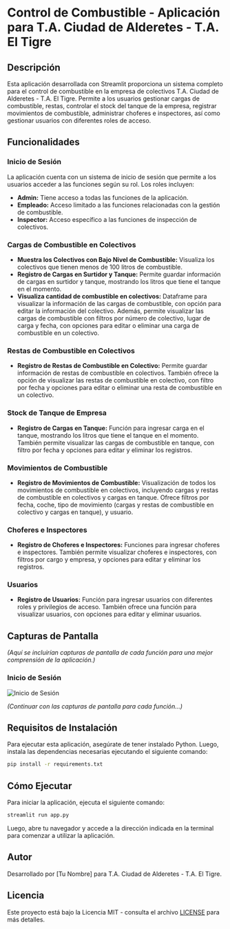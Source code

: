 # Control de Combustible - Aplicación para T.A. Ciudad de Alderetes - T.A. El Tigre

## Descripción
Esta aplicación desarrollada con Streamlit proporciona un sistema completo para el control de combustible en la empresa de colectivos T.A. Ciudad de Alderetes - T.A. El Tigre. Permite a los usuarios gestionar cargas de combustible, restas, controlar el stock del tanque de la empresa, registrar movimientos de combustible, administrar choferes e inspectores, así como gestionar usuarios con diferentes roles de acceso.

## Funcionalidades

### Inicio de Sesión
La aplicación cuenta con un sistema de inicio de sesión que permite a los usuarios acceder a las funciones según su rol. Los roles incluyen:

- **Admin:** Tiene acceso a todas las funciones de la aplicación.
- **Empleado:** Acceso limitado a las funciones relacionadas con la gestión de combustible.
- **Inspector:** Acceso específico a las funciones de inspección de colectivos.

### Cargas de Combustible en Colectivos
- **Muestra los Colectivos con Bajo Nivel de Combustible:** Visualiza los colectivos que tienen menos de 100 litros de combustible.
- **Registro de Cargas en Surtidor y Tanque:** Permite guardar información de cargas en surtidor y tanque, mostrando los litros que tiene el tanque en el momento.
- **Visualiza cantidad de combustible en colectivos:** Dataframe para visualizar la información de las cargas de combustible, con opción para editar la información del colectivo. Además, permite visualizar las cargas de combustible con filtros por número de colectivo, lugar de carga y fecha, con opciones para editar o eliminar una carga de combustible en un colectivo.

### Restas de Combustible en Colectivos
- **Registro de Restas de Combustible en Colectivo:** Permite guardar información de restas de combustible en colectivos. También ofrece la opción de visualizar las restas de combustible en colectivo, con filtro por fecha y opciones para editar o eliminar una resta de combustible en un colectivo.

### Stock de Tanque de Empresa
- **Registro de Cargas en Tanque:** Función para ingresar carga en el tanque, mostrando los litros que tiene el tanque en el momento. También permite visualizar las cargas de combustible en tanque, con filtro por fecha y opciones para editar y eliminar los registros.

### Movimientos de Combustible
- **Registro de Movimientos de Combustible:** Visualización de todos los movimientos de combustible en colectivos, incluyendo cargas y restas de combustible en colectivos y cargas en tanque. Ofrece filtros por fecha, coche, tipo de movimiento (cargas y restas de combustible en colectivo y cargas en tanque), y usuario.

### Choferes e Inspectores
- **Registro de Choferes e Inspectores:** Funciones para ingresar choferes e inspectores. También permite visualizar choferes e inspectores, con filtros por cargo y empresa, y opciones para editar y eliminar los registros.

### Usuarios
- **Registro de Usuarios:** Función para ingresar usuarios con diferentes roles y privilegios de acceso. También ofrece una función para visualizar usuarios, con opciones para editar y eliminar usuarios.

## Capturas de Pantalla
_(Aquí se incluirían capturas de pantalla de cada función para una mejor comprensión de la aplicación.)_

### Inicio de Sesión
![Inicio de Sesión](screenshots/login.png)

_(Continuar con las capturas de pantalla para cada función...)_

## Requisitos de Instalación
Para ejecutar esta aplicación, asegúrate de tener instalado Python. Luego, instala las dependencias necesarias ejecutando el siguiente comando:

```bash
pip install -r requirements.txt
```

## Cómo Ejecutar
Para iniciar la aplicación, ejecuta el siguiente comando:

```bash
streamlit run app.py
```

Luego, abre tu navegador y accede a la dirección indicada en la terminal para comenzar a utilizar la aplicación.

## Autor
Desarrollado por [Tu Nombre] para T.A. Ciudad de Alderetes - T.A. El Tigre.

## Licencia
Este proyecto está bajo la Licencia MIT - consulta el archivo [LICENSE](LICENSE) para más detalles.